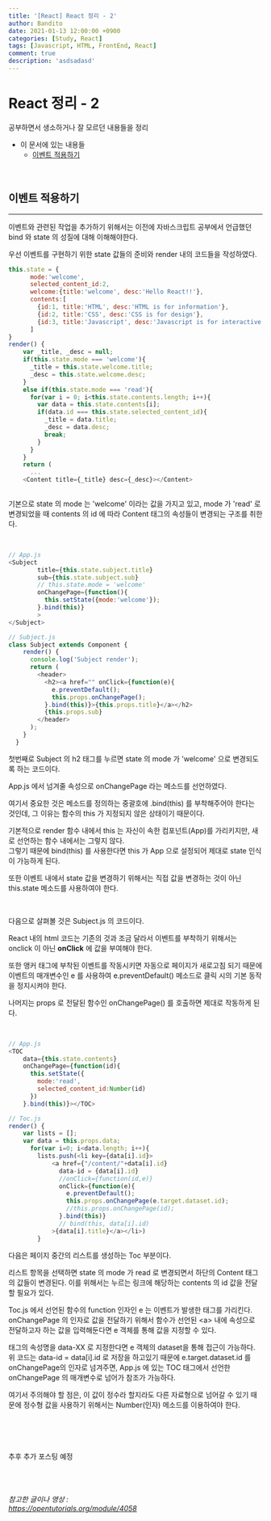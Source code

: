 ```yaml
---
title: '[React] React 정리 - 2'
author: Bandito
date: 2021-01-13 12:00:00 +0900
categories: [Study, React]
tags: [Javascript, HTML, FrontEnd, React]
comment: true
description: 'asdsadasd'
---
```


# React 정리 - 2

공부하면서 생소하거나 잘 모르던 내용들을 정리

+ 이 문서에 있는 내용들
    - [이벤트 적용하기](#이벤트-적용하기)


<br/>

## 이벤트 적용하기  
*** 

이벤트와 관련된 작업을 추가하기 위해서는 이전에 자바스크립트 공부에서 언급했던 bind 와 state 의 성질에 대해 이해해야한다.

우선 이벤트를 구현하기 위한 state 값들의 준비와 render 내의 코드들을 작성하였다. 


```javascript
this.state = {
      mode:'welcome',
      selected_content_id:2,
      welcome:{title:'welcome', desc:'Hello React!!'},
      contents:[
        {id:1, title:'HTML', desc:'HTML is for information'},
        {id:2, title:'CSS', desc:'CSS is for design'},
        {id:3, title:'Javascript', desc:'Javascript is for interactive'}
      ]
}
render() {
    var _title, _desc = null;
    if(this.state.mode === 'welcome'){
      _title = this.state.welcome.title;
      _desc = this.state.welcome.desc;
    } 
    else if(this.state.mode === 'read'){
      for(var i = 0; i<this.state.contents.length; i++){
        var data = this.state.contents[i];
        if(data.id === this.state.selected_content_id){
          _title = data.title;
          _desc = data.desc;
          break;
        }
      }
    }
    return ( 
      ...
    <Content title={_title} desc={_desc}></Content>
    
```

기본으로 state 의 mode 는 'welcome' 이라는 값을 가지고 있고, mode 가 'read' 로 변경되었을 때 contents 의 id 에 따라 Content 태그의 속성들이 변경되는 구조를 취한다. 

<br/>

```javascript
// App.js
<Subject 
        title={this.state.subject.title} 
        sub={this.state.subject.sub}
        // this.state.mode = 'welcome'
        onChangePage={function(){
          this.setState({mode:'welcome'});
        }.bind(this)}
        >
</Subject>
```
```javascript
// Subject.js
class Subject extends Component {
    render() {
      console.log('Subject render');
      return (
        <header>
          <h2><a href="" onClick={function(e){
            e.preventDefault();
            this.props.onChangePage();
          }.bind(this)}>{this.props.title}</a></h2>
          {this.props.sub}
        </header>
      );
    }
  }
```

첫번째로 Subject 의 h2 태그를 누르면 state 의 mode 가 'welcome' 으로 변경되도록 하는 코드이다.    

App.js 에서 넘겨줄 속성으로 onChangePage 라는 메소드를 선언하였다.    

여기서 중요한 것은 메소드를 정의하는 중괄호에 .bind(this) 를 부착해주어야 한다는 것인데, 그 이유는 함수의 this 가 지정되지 않은 상태이기 때문이다.   

기본적으로 render 함수 내에서 this 는 자신이 속한 컴포넌트(App)를 가리키지만, 새로 선언하는 함수 내에서는 그렇지 않다.    
그렇기 때문에 bind(this) 를 사용한다면 this 가 App 으로 설정되어 제대로 state 인식이 가능하게 된다.

또한 이벤트 내에서 state 값을 변경하기 위해서는 직접 값을 변경하는 것이 아닌 this.state 메소드를 사용하여야 한다.   

<br/>

다음으로 살펴볼 것은 Subject.js 의 코드이다.    

React 내의 html 코드는 기존의 것과 조금 달라서 이벤트를 부착하기 위해서는 onclick 이 아닌 **onClick** 에 값을 부여해야 한다.    

또한 앵커 태그에 부착된 이벤트를 작동시키면 자동으로 페이지가 새로고침 되기 때문에 이벤트의 매개변수인 e 를 사용하여 e.preventDefault() 메소드로 클릭 시의 기본 동작을 정지시켜야 한다.   

나머지는 props 로 전달된 함수인 onChangePage() 를 호출하면 제대로 작동하게 된다. 

<br/>

```javascript
// App.js
<TOC 
    data={this.state.contents}
    onChangePage={function(id){
      this.setState({
        mode:'read',
        selected_content_id:Number(id)
      })
    }.bind(this)}></TOC>
```
```javascript
// Toc.js
render() {
    var lists = [];
    var data = this.props.data;
      for(var i=0; i<data.length; i++){
        lists.push(<li key={data[i].id}>
            <a href={"/content/"+data[i].id} 
              data-id = {data[i].id}
              //onClick={function(id,e)}
              onClick={function(e){
                e.preventDefault();
                this.props.onChangePage(e.target.dataset.id);
                //this.props.onChangePage(id);
              }.bind(this)}
              // bind(this, data[i].id)
            >{data[i].title}</a></li>)
        }
```

다음은 페이지 중간의 리스트를 생성하는 Toc 부분이다.   

리스트 항목을 선택하면 state 의 mode 가 read 로 변경되면서 하단의 Content 태그의 값들이 변경된다. 이를 위해서는 누르는 링크에 해당하는 contents 의 id 값을 전달할 필요가 있다.   

Toc.js 에서 선언된 함수의 function 인자인 e 는 이벤트가 발생한 태그를 가리킨다.    
onChangePage 의 인자로 값을 전달하기 위해서 함수가 선언된 &lt;a&gt; 내에 속성으로 전달하고자 하는 값을 입력해둔다면 e 객체를 통해 값을 지정할 수 있다.   

태그의 속성명을 data-XX 로 지정한다면 e 객체의 dataset을 통해 접근이 가능하다.   
위 코드는 data-id = data[i].id 로 저장을 하고있기 때문에 e.target.dataset.id 를 onChangePage의 인자로 넘겨주면, App.js 에 있는 TOC 태그에서 선언한 onChangePage 의 매개변수로 넘어가 참조가 가능하다.   

여기서 주의해야 할 점은, 이 값이 정수라 할지라도 다른 자료형으로 넘어갈 수 있기 때문에 정수형 값을 사용하기 위해서는 Number(인자) 메소드를 이용하여야 한다.









<br/><br/><br/><br/>
추후 추가 포스팅 예정 


<br/><br/><br/>
_참고한 글이나 영상 :_   
_<https://opentutorials.org/module/4058>_   
